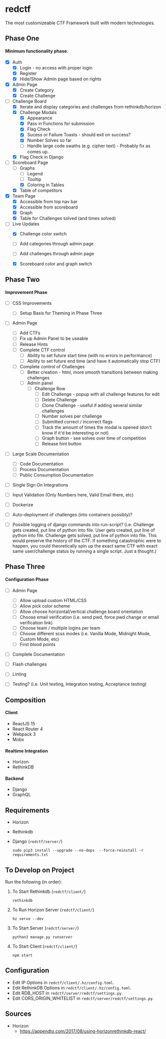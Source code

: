# redctf

The most customizeable CTF Framework built with modern technologies.


## Phase One
#### Minimum functionality phase.

- [x] Auth
  - [x] Login - no access with proper login
  - [x] Register
  - [x] Hide/Show Admin page based on rights
- [x] Admin Page
  - [x] Create Category
  - [x] Create Challenge
- [ ] Challenge Board
  - [x] Iterate and display categories and challenges from rethinkdb/horizon
  - [x] Challenge Modals
    - [x] Appearance
    - [x] Pass in Functions for submission
    - [x] Flag Check
    - [x] Sucess or Failure Toasts - should exit on success?
    - [x] Number Solves so far
    - [ ] Handle large code swaths (e.g. cipher text) - Probably fix as comes up.
  - [x] Flag Check in Django
- [ ] Scoreboard Page
  - [ ] Graphs
    - [ ] Legend
    - [ ] Tooltip
    - [x] Coloring in Tables
  - [x] Table of competitors
- [x] Team Page
  - [x] Accessible from top nav bar
  - [x] Accessible from scoreboard
  - [x] Graph
  - [x] Table for Challenges solved (and times solved)
- [ ] Live Updates
  - [x] Challenge color switch
  - [ ] Add categories through admin page
  - [ ] Add challenges through admin page
  - [x] Scoreboard color and graph switch


## Phase Two
#### Improvement Phase

- [ ] CSS Improvements
  - [ ] Setup Basis for Theming in Phase Three
- [ ] Admin Page
  - [ ] Add CTFs
  - [ ] Fix up Admin Panel to be useable
  - [ ] Release Hints
  - [ ] Complete CTF control
    - [ ] Ability to set future start time (with no errors in performance)
    - [ ] Ability to set future end time (and have it automatically stop CTF)
  - [ ] Complete control of Challenges
    - [ ] Better creation - html, more smooth transitions between making challenges
    - [ ] Admin panel
      - [ ] Challenge Row
        - [ ] Edit Challenge - popup with all challenge features for edit
        - [ ] Delete Challenge
        - [ ] Clone Challenge - useful if adding several similar challenges
        - [ ] Number solves per challenge
        - [ ] Submitted correct / incorrect flags
        - [ ] Track the amount of times the modal is opened (don't know if it'd be interesting or not)
        - [ ] Graph button - see solves over time of competition
        - [ ] Release hint button
- [ ] Large Scale Documentation
  - [ ] Code Documentation
  - [ ] Process Documentation
  - [ ] Public Consumption Documentation
- [ ] Single Sign On Integrations
- [ ] Input Validation (Only Numbers here, Valid Email there, etc)
- [ ] Dockerize
- [ ] Auto-deployment of challenges (into containers possibly)?
- [ ] Possible logging of django commands into run-script?  (i.e. Challenge gets created, put line of python into file. User gets created, put line of python into file.  Challenge gets solved, put line of python into file.  This would preserve the history of the CTF. If something catastrophic were to happen, you could theoretically spin up the exact same CTF with exact same user/challenge status by running a single script.  Just a thought.)


## Phase Three
#### Configuration Phase

- [ ] Admin Page
  - [ ] Allow upload custom HTML/CSS
  - [ ] Allow pick color scheme
  - [ ] Allow choose horizontal/vertical challenge board orientation
  - [ ] Choose email verification (i.e. send pwd, force pwd change or email verification link)
  - [ ] Choose team / multiple logins per team
  - [ ] Choose different scss modes (i.e. Vanilla Mode, Midnight Mode, Custom Mode, etc)
  - [ ] First blood points
- [ ] Complete Documentation
- [ ] Flash challenges
- [ ] Linting
- [ ] Testing?  (i.e. Unit testing, Integration testing, Acceptance testing)


## Composition

#### Client
* ReactJS 15
* React Router 4
* Webpack 3
* Mobx

#### Realtime Integration
* Horizon
* RethinkDB

#### Backend
* Django
* GraphQL


## Requirements
* Horizon
* Rethinkdb
* Django (`redctf/server/`)

    `sudo pip3 install --upgrade --no-deps  --force-reinstall -r requirements.txt`

## To Develop on Project

Run the following (in order):

1) To Start Rethinkdb (`redctf/client/`)
    
    `rethinkdb`

2) To Run Horizon Server (`redctf/client/`)
    
    `hz serve --dev`

3) To Start Server (`redctf/server/`)
    
    `python3 manage.py runserver`

4) To Start Client (`redctf/client/`)
    
    `npm start`



## Configuration 
* Edit IP Options in `redctf/client/.hz/config.toml`.
* Edit RethinkDB Options in `redctf/client/.hz/config.toml`.
* Edit RDB_HOST in `redctf/server/redctf/settings.py`.
* Edit CORS_ORIGIN_WHITELIST in `redctf/server/redctf/settings.py`.


## Sources

* Horizon
   * https://appendto.com/2017/08/using-horizonrethinkdb-react/
